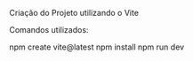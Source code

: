 Criação do Projeto utilizando o Vite

Comandos utilizados:

npm create vite@latest
npm install
npm run dev
